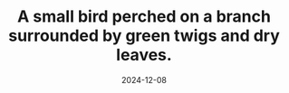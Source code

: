---
title: 'A small bird perched on a branch surrounded by green twigs and dry leaves.'
date: '2024-12-08'
image: "https://cdn.diblasio.social/static/photos/2024/2024-12-05.jpg"
alt_text: "A small bird perched on a branch surrounded by green twigs and dry leaves."
tags:
  - "#Photography"
  - "#Bird"
  - "#Nature"
  - "#Birdwatching"
  - "#NatureLovers"
  - "#Wildlife"
  - "#Fujifilm"
  - "#Mirrorless"
  - "#BirdPhotography"
  - "#NaturePhotography"
description: ''
created_date: '2024-12-08'
location: "Unknown location"
exif_data: "FUJIFILM X-T4 XF100-400mmF4.5-5.6 R LM OIS WR (1/45 | f/5.6 | ISO 800)"
draft: false
---